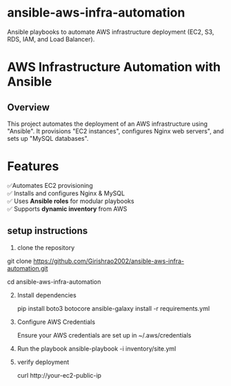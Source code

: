 # ansible-aws-infra-automation
Ansible playbooks to automate AWS infrastructure deployment (EC2, S3, RDS, IAM, and Load Balancer).

# AWS Infrastructure Automation with Ansible

## Overview 

This project automates the deployment of an AWS infrastructure using "Ansible". It provisions "EC2 instances", configures Nginx web servers", and sets up "MySQL databases".

# Features
✅Automates EC2 provisioning  
✅ Installs and configures Nginx & MySQL  
✅ Uses **Ansible roles** for modular playbooks  
✅ Supports **dynamic inventory** from AWS  


## setup instructions

1. clone the repository

git clone https://github.com/Girishrao2002/ansible-aws-infra-automation.git

cd ansible-aws-infra-automation


2. Install dependencies

    pip install boto3 botocore
    ansible-galaxy install -r requirements.yml


3. Configure AWS Credentials

     Ensure your AWS credentials are set up in ~/.aws/credentials


4. Run the playbook
	ansible-playbook -i inventory/site.yml


5. verify deployment

	curl http://your-ec2-public-ip

